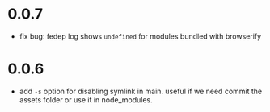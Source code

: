 # 0.0.7

 - fix bug: fedep log shows `undefined` for modules bundled with browserify

# 0.0.6

 - add `-s` option for disabling symlink in main. useful if we need commit the assets folder or use it in node_modules.
